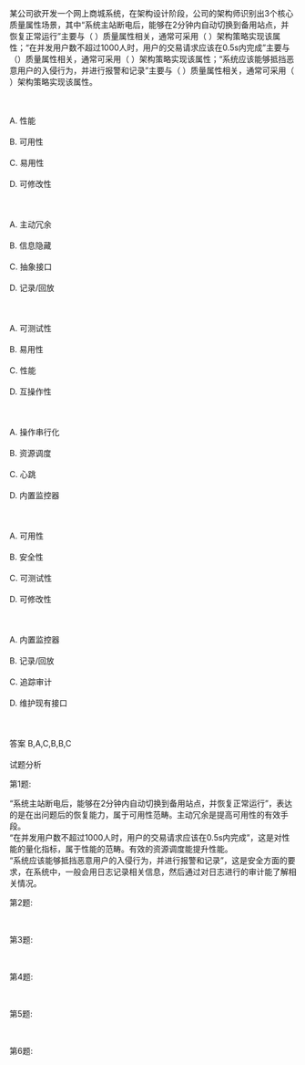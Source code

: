 <div class="detail lh2"><p>某公司欲开发一个网上商城系统，在架构设计阶段，公司的架构师识别出3个核心质量属性场景，其中“系统主站断电后，能够在2分钟内自动切换到备用站点，并恢复正常运行”主要与（ ）质量属性相关，通常可采用（ ）架构策略实现该属性；“在并发用户数不超过1000人时，用户的交易请求应该在0.5s内完成”主要与（）质量属性相关，通常可采用（ ）架构策略实现该属性；“系统应该能够抵挡恶意用户的入侵行为，并进行报警和记录”主要与（ ）质量属性相关，通常可采用（ ）架构策略实现该属性。</p><br/><br/>A. 性能<br/><br/>B. 可用性<br/><br/>C. 易用性<br/><br/>D. 可修改性<br/><br/><br/><br/>A. 主动冗余<br/><br/>B. 信息隐藏<br/><br/>C. 抽象接口<br/><br/>D. 记录/回放<br/><br/><br/><br/>A. 可测试性<br/><br/>B. 易用性<br/><br/>C. 性能<br/><br/>D. 互操作性<br/><br/><br/><br/>A. 操作串行化<br/><br/>B. 资源调度<br/><br/>C. 心跳<br/><br/>D. 内置监控器<br/><br/><br/><br/>A. 可用性<br/><br/>B. 安全性<br/><br/>C. 可测试性<br/><br/>D. 可修改性<br/><br/><br/><br/>A. 内置监控器<br/><br/>B. 记录/回放<br/><br/>C. 追踪审计<br/><br/>D. 维护现有接口<br/><br/><br/><br/>答案 B,A,C,B,B,C<br/><br/>试题分析<br/><p>第1题:</p><p>“系统主站断电后，能够在2分钟内自动切换到备用站点，并恢复正常运行”，表达的是在出问题后的恢复能力，属于可用性范畴。主动冗余是提高可用性的有效手段。<br/>“在并发用户数不超过1000人时，用户的交易请求应该在0.5s内完成”，这是对性能的量化指标，属于性能的范畴。有效的资源调度能提升性能。<br/>“系统应该能够抵挡恶意用户的入侵行为，并进行报警和记录”，这是安全方面的要求，在系统中，一般会用日志记录相关信息，然后通过对日志进行的审计能了解相关情况。<br/></p><p>第2题:</p><p><br/></p><p>第3题:</p><p><br/></p><p>第4题:</p><p><br/></p><p>第5题:</p><p><br/></p><p>第6题:</p><p><br/></p></div>